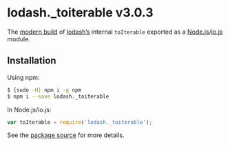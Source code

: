 # lodash._toiterable v3.0.3

The [modern build](https://github.com/lodash/lodash/wiki/Build-Differences) of [lodash’s](https://lodash.com/) internal `toIterable` exported as a [Node.js](http://nodejs.org/)/[io.js](https://iojs.org/) module.

## Installation

Using npm:

```bash
$ {sudo -H} npm i -g npm
$ npm i --save lodash._toiterable
```

In Node.js/io.js:

```js
var toIterable = require('lodash._toiterable');
```

See the [package source](https://github.com/lodash/lodash/blob/3.0.3-npm-packages/lodash._toiterable) for more details.
